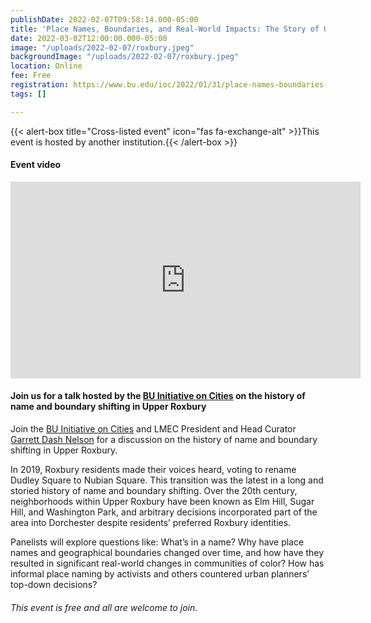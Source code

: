 ```yaml
---
publishDate: 2022-02-07T09:58:14.000-05:00
title: 'Place Names, Boundaries, and Real-World Impacts: The Story of Upper Roxbury'
date: 2022-03-02T12:00:00.000-05:00
image: "/uploads/2022-02-07/roxbury.jpeg"
backgroundImage: "/uploads/2022-02-07/roxbury.jpeg"
location: Online
fee: Free
registration: https://www.bu.edu/ioc/2022/01/31/place-names-boundaries-and-real-world-impacts-the-story-of-upper-roxbury/
tags: []

---
```

{{< alert-box title="Cross-listed event" icon="fas fa-exchange-alt" >}}This event is hosted by another institution.{{< /alert-box >}}

#### Event video 

<iframe width="560" height="315" src="https://www.youtube.com/embed/N216WPIeq98" title="YouTube video player" frameborder="0" allow="accelerometer; autoplay; clipboard-write; encrypted-media; gyroscope; picture-in-picture" allowfullscreen></iframe>

#### Join us for a talk hosted by the [BU Initiative on Cities](https://www.bu.edu/ioc/) on the history of name and boundary shifting in Upper Roxbury

Join the [BU Initiative on Cities](https://www.bu.edu/ioc/) and LMEC President and Head Curator [Garrett Dash Nelson](https://www.leventhalmap.org/about/people/garrett-nelson/) for a discussion on the history of name and boundary shifting in Upper Roxbury.

In 2019, Roxbury residents made their voices heard, voting to rename Dudley Square to Nubian Square. This transition was the latest in a long and storied history of name and boundary shifting. Over the 20th century, neighborhoods within Upper Roxbury have been known as Elm Hill, Sugar Hill, and Washington Park, and arbitrary decisions incorporated part of the area into Dorchester despite residents’ preferred Roxbury identities.

Panelists will explore questions like: What’s in a name? Why have place names and geographical boundaries changed over time, and how have they resulted in significant real-world changes in communities of color? How has informal place naming by activists and others countered urban planners’ top-down decisions?

###### This event is free and all are welcome to join.